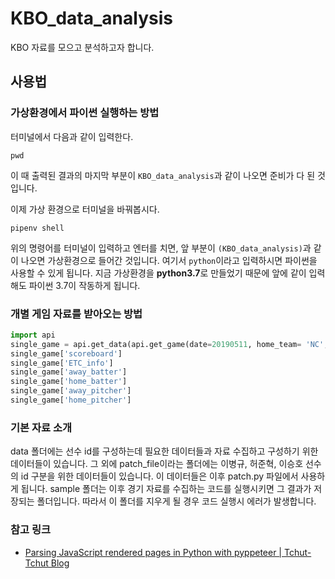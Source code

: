 # KBO_data_analysis

KBO 자료를 모으고 분석하고자 합니다.

## 사용법

### 가상환경에서 파이썬 실행하는 방법

터미널에서 다음과 같이 입력한다.

```bach
pwd
```

이 때 출력된 결과의 마지막 부분이 `KBO_data_analysis`과 같이 나오면 준비가 다 된 것입니다.

이제 가상 환경으로 터미널을 바꿔봅시다.

```bach
pipenv shell
```

위의 명령어를 터미널이 입력하고 엔터를 치면, 앞 부분이 `(KBO_data_analysis)`과 같이 나오면 가상환경으로 들어간 것입니다. 여기서 `python`이라고 입력하시면 파이썬을 사용할 수 있게 됩니다. 지금 가상환경을 **python3.7**로 만들었기 때문에 앞에 같이 입력해도 파이썬 3.7이 작동하게 됩니다.

### 개별 게임 자료를 받아오는 방법

```python
import api
single_game = api.get_data(api.get_game(date=20190511, home_team= 'NC', away_team='OB'))
single_game['scoreboard']
single_game['ETC_info']
single_game['away_batter']
single_game['home_batter']
single_game['away_pitcher']
single_game['home_pitcher']
```

### 기본 자료 소개

data 폴더에는 선수 id를 구성하는데 필요한 데이터들과 자료 수집하고 구성하기 위한 데이터들이 있습니다. 그 외에 patch_file이라는 폴더에는 이병규, 허준혁, 이승호 선수의 id 구분을 위한 데이터들이 있습니다. 이 데이터들은 이후 patch.py 파일에서 사용하게 됩니다. sample 폴더는 이후 경기 자료를 수집하는 코드를 실행시키면 그 결과가 저장되는 폴더입니다. 따라서 이 폴더를 지우게 될 경우 코드 실행시 에러가 발생합니다.

### 참고 링크

- [Parsing JavaScript rendered pages in Python with pyppeteer | Tchut-Tchut Blog](https://beenje.github.io/blog/posts/parsing-javascript-rendered-pages-in-python-with-pyppeteer/)
